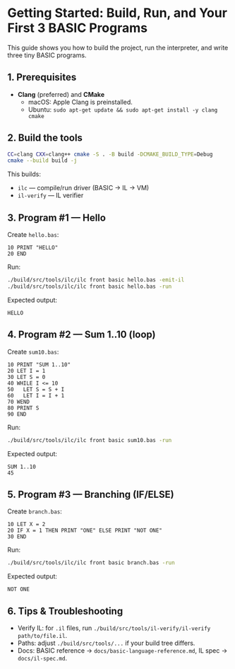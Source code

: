 # Getting Started: Build, Run, and Your First 3 BASIC Programs

This guide shows you how to build the project, run the interpreter, and write three tiny BASIC programs.

## 1. Prerequisites

- **Clang** (preferred) and **CMake**
  - macOS: Apple Clang is preinstalled.
  - Ubuntu: `sudo apt-get update && sudo apt-get install -y clang cmake`

## 2. Build the tools

```bash
CC=clang CXX=clang++ cmake -S . -B build -DCMAKE_BUILD_TYPE=Debug
cmake --build build -j
```

This builds:

- `ilc` — compile/run driver (BASIC → IL → VM)
- `il-verify` — IL verifier

## 3. Program #1 — Hello

Create `hello.bas`:

```basic
10 PRINT "HELLO"
20 END
```

Run:

```bash
./build/src/tools/ilc/ilc front basic hello.bas -emit-il
./build/src/tools/ilc/ilc front basic hello.bas -run
```

Expected output:

```
HELLO
```

## 4. Program #2 — Sum 1..10 (loop)

Create `sum10.bas`:

```basic
10 PRINT "SUM 1..10"
20 LET I = 1
30 LET S = 0
40 WHILE I <= 10
50   LET S = S + I
60   LET I = I + 1
70 WEND
80 PRINT S
90 END
```

Run:

```bash
./build/src/tools/ilc/ilc front basic sum10.bas -run
```

Expected output:

```
SUM 1..10
45
```

## 5. Program #3 — Branching (IF/ELSE)

Create `branch.bas`:

```basic
10 LET X = 2
20 IF X = 1 THEN PRINT "ONE" ELSE PRINT "NOT ONE"
30 END
```

Run:

```bash
./build/src/tools/ilc/ilc front basic branch.bas -run
```

Expected output:

```
NOT ONE
```

## 6. Tips & Troubleshooting

- Verify IL: for `.il` files, run `./build/src/tools/il-verify/il-verify path/to/file.il`.
- Paths: adjust `./build/src/tools/...` if your build tree differs.
- Docs: BASIC reference → `docs/basic-language-reference.md`, IL spec → `docs/il-spec.md`.
